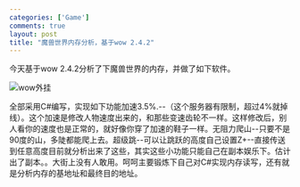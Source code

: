 ```yaml
--- 
categories: ['Game']
comments: true
layout: post
title: "魔兽世界内存分析，基于wow 2.4.2"
---
```


今天基于wow 2.4.2分析了下魔兽世界的内存，并做了如下软件。

![wow外挂](http://farm9.staticflickr.com/8227/8509559819_61b2546573.jpg)

全部采用C#编写，实现如下功能加速3.5%.--（这个服务器有限制，超过4%就掉线）。这个加速是修改人物速度出来的，和那些变速齿轮不一样。这样修改后，别人看你的速度也是正常的，就好像你穿了加速的鞋子一样。无阻力爬山--只要不是90度的山，多陡都能爬上去。超级跳--可以让跳跃的高度自己设置Z+--直接传送到任意高度目前就分析出来了这些，其实这些小功能只能自己在副本娱乐下。估计出了副本。。大街上没有人敢用。呵呵主要锻炼下自己对C#实现内存读写，还有就是分析内存的基地址和最终目的地址。
